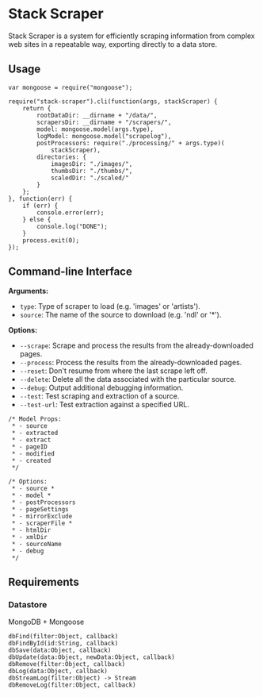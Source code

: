 # Stack Scraper

Stack Scraper is a system for efficiently scraping information from complex web sites in a repeatable way, exporting directly to a data store.

## Usage

    var mongoose = require("mongoose");
    
    require("stack-scraper").cli(function(args, stackScraper) {
        return {
            rootDataDir: __dirname + "/data/",
            scrapersDir: __dirname + "/scrapers/",
            model: mongoose.model(args.type),
            logModel: mongoose.model("scrapelog"),
            postProcessors: require("./processing/" + args.type)(
                stackScraper),
            directories: {
                imagesDir: "./images/",
                thumbsDir: "./thumbs/",
                scaledDir: "./scaled/"
            }
        };
    }, function(err) {
        if (err) {
            console.error(err);
        } else {
            console.log("DONE");
        }
        process.exit(0);
    });

## Command-line Interface

**Arguments:**

* `type`: Type of scraper to load (e.g. 'images' or 'artists').
* `source`: The name of the source to download (e.g. 'ndl' or '*').

**Options:**

* `--scrape`: Scrape and process the results from the already-downloaded pages.
* `--process`: Process the results from the already-downloaded pages.
* `--reset`: Don't resume from where the last scrape left off.
* `--delete`: Delete all the data associated with the particular source.
* `--debug`: Output additional debugging information.
* `--test`: Test scraping and extraction of a source.
* `--test-url`: Test extraction against a specified URL.

```
/* Model Props:
 * - source
 * - extracted
 * - extract
 * - pageID
 * - modified
 * - created
 */

/* Options:
 * - source *
 * - model *
 * - postProcessors
 * - pageSettings
 * - mirrorExclude
 * - scraperFile *
 * - htmlDir
 * - xmlDir
 * - sourceName
 * - debug
 */
```

## Requirements


### Datastore

MongoDB + Mongoose

    dbFind(filter:Object, callback)
    dbFindById(id:String, callback)
    dbSave(data:Object, callback)
    dbUpdate(data:Object, newData:Object, callback)
    dbRemove(filter:Object, callback)
    dbLog(data:Object, callback)
    dbStreamLog(filter:Object) -> Stream
    dbRemoveLog(filter:Object, callback)
